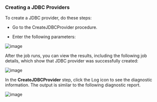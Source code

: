 ### Creating a JDBC Providers

To create a JDBC provider, do these steps:

* Go to the CreateJDBCProvider procedure.

* Enter the following parameters:

![image](images/CreateJDBCProvider/EC-WebSphereCreateJDBCProvider2.png)

                
After the job runs, you can view the results, including the following job details,
which show that JDBC provider was successfully created:

![image](images/CreateJDBCProvider/EC-WebSphereCreateJDBCProvider3.png)

In the **CreateJDBCProvider** step, click the Log icon
to see the diagnostic information. The output is similar to
the following diagnostic
report.

![image](images/CreateJDBCProvider/EC-WebSphereCreateJDBCProvider4.png)
